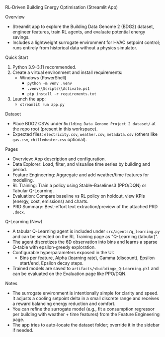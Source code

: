 RL-Driven Building Energy Optimisation (Streamlit App)

Overview

- Streamlit app to explore the Building Data Genome 2 (BDG2) dataset, engineer features, train RL agents, and evaluate potential energy savings.
- Includes a lightweight surrogate environment for HVAC setpoint control; runs entirely from historical data without a physics simulator.

Quick Start

1) Python 3.9–3.11 recommended.
2) Create a virtual environment and install requirements:
   - Windows (PowerShell)
     - `python -m venv .venv`
     - `.venv\\Scripts\\Activate.ps1`
     - `pip install -r requirements.txt`
3) Launch the app:
   - `streamlit run app.py`

Dataset

- Place BDG2 CSVs under `Building Data Genome Project 2 dataset/` at the repo root (present in this workspace).
- Expected files: `electricity.csv`, `weather.csv`, `metadata.csv` (others like `gas.csv`, `chilledwater.csv` optional).

Pages

- Overview: App description and configuration.
- Data Explorer: Load, filter, and visualise time series by building and period.
- Feature Engineering: Aggregate and add weather/time features for modelling.
- RL Training: Train a policy using Stable-Baselines3 (PPO/DQN) or Tabular Q-Learning.
- Evaluation: Compare baseline vs RL policy on holdout, view KPIs (energy, cost, emissions) and charts.
- PRD Summary: Best-effort text extraction/preview of the attached PRD `.docx`.

Q-Learning (New)

- A tabular Q-Learning agent is included under `src/agents/q_learning.py` and can be selected on the RL Training page as "Q-Learning (tabular)".
- The agent discretizes the 6D observation into bins and learns a sparse Q-table with epsilon-greedy exploration.
- Configurable hyperparameters exposed in the UI:
  - Bins per feature, Alpha (learning rate), Gamma (discount), Epsilon start/end, Epsilon decay steps.
- Trained models are saved to `artifacts/<building>_Q-Learning.pkl` and can be evaluated on the Evaluation page like PPO/DQN.

Notes

- The surrogate environment is intentionally simple for clarity and speed. It adjusts a cooling setpoint delta in a small discrete range and receives a reward balancing energy reduction and comfort.
- You can refine the surrogate model (e.g., fit a consumption regressor per building with weather + time features) from the Feature Engineering page.
- The app tries to auto-locate the dataset folder; override it in the sidebar if needed.

